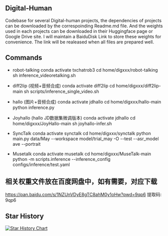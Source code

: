 ## Digital-Human
Codebase for several Digital-human projects, the dependencies of projects can be downloaded by the correspoinding Readme.md file. And the weights used in each projects can be downloaded in their Huggingface page or Google Drive site. I will maintain a BaiduDisk Link to store these weights for convenience. The link will be realeased when all files are prepared well. 

## Commands
- robot-talking
conda activate txchatrob3
cd home/digxxx/robot-talking
sh inference_videoretalking.sh

- diff2lip (视频+音频合成)
conda activate diff2lip
cd home/digxxx/diff2lip-main
sh scripts/inference_single_video.sh

- hallo (图片+音频合成)
conda activate jdhallo
cd home/digxxx/hallo-main
python inference.py

- Joyhallo (hallo JD数据集微调版本)
conda activate jdhallo
cd home/digxxx/JoyHallo-main
sh joyhallo-infer.sh

- SyncTalk
conda activate synctalk
cd home/digxxx/synctalk
python main.py data/May --workspace model/trial_may -O --test --asr_model ave --portrait

- Musetalk
conda activate musetalk
cd home/digxxx/MuseTalk-main
python -m scripts.inference --inference_config configs/inference/test.yaml 

## 相关权重文件放在百度网盘中，如有需要，对应下载
https://pan.baidu.com/s/1NZUnVDyE8gTC8ahM0y1oHw?pwd=9qp6 提取码: 9qp6 

## Star History

[![Star History Chart](https://api.star-history.com/svg?repos=MuSouth/Digital-Human&type=Date)](https://star-history.com/#MuSouth/Digital-Human&Date)
